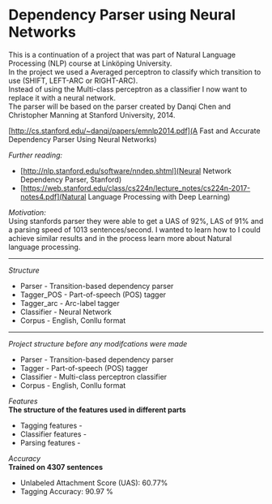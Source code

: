 # Dependency Parser using Neural Networks

This is a continuation of a project that was part of Natural Language Processing (NLP) course at Linköping University.  
In the project we used a Averaged perceptron to classify which transition to use (SHIFT, LEFT-ARC or RIGHT-ARC).  
Instead of using the Multi-class perceptron as a classifier I now want to replace it with a neural network.  
The parser will be based on the parser created by Danqi Chen and Christopher Manning at Stanford University, 2014.  

[http://cs.stanford.edu/~danqi/papers/emnlp2014.pdf](A Fast and Accurate Dependency Parser Using Neural Networks)  

*Further reading:*  
* [http://nlp.stanford.edu/software/nndep.shtml](Neural Network Dependency Parser, Stanford)  
* [https://web.stanford.edu/class/cs224n/lecture_notes/cs224n-2017-notes4.pdf](Natural Language Processing with Deep Learning)  

*Motivation:*   
Using stanfords parser they were able to get a UAS of 92%, LAS of 91% and a parsing speed of 1013 sentences/second.
I wanted to learn how to I could achieve similar results and in the process learn more about Natural language processing.

***

*Structure*

* Parser - Transition-based dependency parser
* Tagger_POS - Part-of-speech (POS) tagger
* Tagger_arc - Arc-label tagger
* Classifier - Neural Network
* Corpus - English, Conllu format

***
 
*Project structure before any modifcations were made*  

* Parser - Transition-based dependency parser
* Tagger - Part-of-speech (POS) tagger
* Classifier - Multi-class perceptron classifier
* Corpus - English, Conllu format

*Features*  
**The structure of the features used in different parts**

* Tagging features - 
* Classifier features -
* Parsing features - 

*Accuracy*  
**Trained on 4307 sentences**

* Unlabeled Attachment Score (UAS): 60.77%
* Tagging Accuracy: 90.97 %

